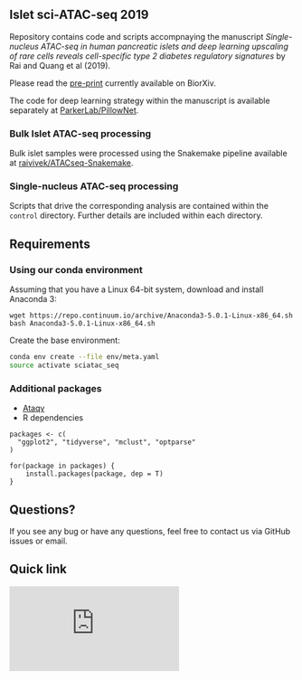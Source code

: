 ## Islet sci-ATAC-seq 2019

Repository contains code and scripts accompnaying the manuscript _Single-nucleus ATAC-seq
in human pancreatic islets and deep learning upscaling of rare cells reveals cell-specific
type 2 diabetes regulatory signatures_ by Rai and Quang et al (2019).

Please read the [pre-print](https://www.biorxiv.org/content/10.1101/749283v2) currently
available on BiorXiv.

The code for deep learning strategy within the manuscript is available separately at [ParkerLab/PillowNet](https://github.com/ParkerLab/PillowNet).


### Bulk Islet ATAC-seq processing

Bulk islet samples were processed using the Snakemake pipeline available at
[raivivek/ATACseq-Snakemake](https://github.com/raivivek/ATACseq-Snakemake).

### Single-nucleus ATAC-seq processing

Scripts that drive the corresponding analysis are contained within the `control`
directory. Further details are included within each directory.

## Requirements

### Using our conda environment

Assuming that you have a Linux 64-bit system, download and install Anaconda 3:

```
wget https://repo.continuum.io/archive/Anaconda3-5.0.1-Linux-x86_64.sh
bash Anaconda3-5.0.1-Linux-x86_64.sh
```

Create the base environment:
```sh
conda env create --file env/meta.yaml
source activate sciatac_seq
```

### Additional packages

* [Ataqv](https://github.com/parkerlab/Ataqv)
* R dependencies

```
packages <- c(
  "ggplot2", "tidyverse", "mclust", "optparse"
)

for(package in packages) {
    install.packages(package, dep = T)
}
```

## Questions?

If you see any bug or have any questions, feel free to contact us via GitHub issues or
email.

## Quick link

![[QR Code](https://www.biorxiv.org/content/10.1101/749283v2)](https://connect.biorxiv.org/qr/qr_img.php?id=749283)
